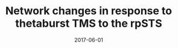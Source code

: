 ---
title: "Network changes in response to thetaburst TMS to the rpSTS"
project_id: multi_echo
date: 2017-06-01
conference_id: "OHBM_2017"
presenters:
   - daniel_handwerker
   - javier_gonzalez-castillo
   - peter_bandettini
   - ben_gutierrez
summary: "<p>Poster #1054</p>"
file: /assets/presentations/handwerker_tmsrestingstate_hbm2017_final_small.pdf
filename: handwerker_tmsrestingstate_hbm2017_final_small.pdf
layout: presentation
---